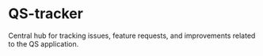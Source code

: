 # QS-tracker
Central hub for tracking issues, feature requests, and improvements related to the QS application.
